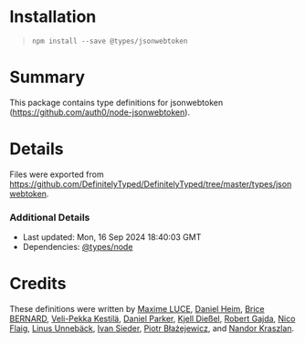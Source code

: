 # Installation
> `npm install --save @types/jsonwebtoken`

# Summary
This package contains type definitions for jsonwebtoken (https://github.com/auth0/node-jsonwebtoken).

# Details
Files were exported from https://github.com/DefinitelyTyped/DefinitelyTyped/tree/master/types/jsonwebtoken.

### Additional Details
 * Last updated: Mon, 16 Sep 2024 18:40:03 GMT
 * Dependencies: [@types/node](https://npmjs.com/package/@types/node)

# Credits
These definitions were written by [Maxime LUCE](https://github.com/SomaticIT), [Daniel Heim](https://github.com/danielheim), [Brice BERNARD](https://github.com/brikou), [Veli-Pekka Kestilä](https://github.com/vpk), [Daniel Parker](https://github.com/GeneralistDev), [Kjell Dießel](https://github.com/kettil), [Robert Gajda](https://github.com/RunAge), [Nico Flaig](https://github.com/nflaig), [Linus Unnebäck](https://github.com/LinusU), [Ivan Sieder](https://github.com/ivansieder), [Piotr Błażejewicz](https://github.com/peterblazejewicz), and [Nandor Kraszlan](https://github.com/nandi95).
